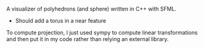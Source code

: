 A visualizer of polyhedrons (and sphere) written in C++ with SFML. 
- Should add a torus in a near feature

To compute projection, I just used sympy to compute linear transformations and then put it in my code rather than relying an external library.